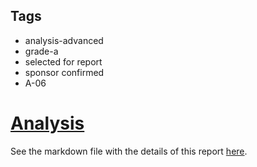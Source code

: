 ## Tags

- analysis-advanced
- grade-a
- selected for report
- sponsor confirmed
- A-06

# [Analysis](https://github.com/code-423n4/2023-06-lybra-findings/issues/666) 

See the markdown file with the details of this report [here](https://github.com/code-423n4/2023-06-lybra-findings/blob/main/data/Sathish9098-Analysis.md).